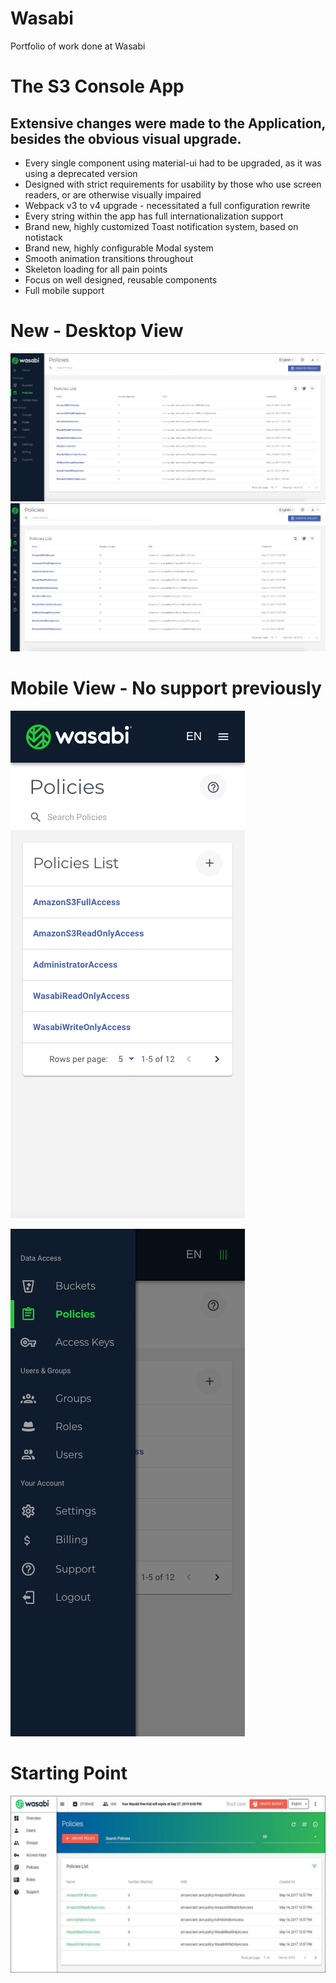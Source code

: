 # Wasabi
Portfolio of work done at Wasabi

# The S3 Console App
## Extensive changes were made to the Application, besides the obvious visual upgrade.
* Every single component using material-ui had to be upgraded, as it was using a deprecated version
* Designed with strict requirements for usability by those who use screen readers, or are otherwise visually impaired
* Webpack v3 to v4 upgrade - necessitated a full configuration rewrite
* Every string within the app has full internationalization support
* Brand new, highly customized Toast notification system, based on notistack
* Brand new, highly configurable Modal system
* Smooth animation transitions throughout
* Skeleton loading for all pain points
* Focus on well designed, reusable components
* Full mobile support

# New - Desktop View
[![](https://github.com/avp55/Wasabi/blob/master/console1.png)](#)
[![](https://github.com/avp55/Wasabi/blob/master/console2.png)](#)

# Mobile View - No support previously
[![](https://github.com/avp55/Wasabi/blob/master/console_mob1.png)](#)
  
[![](https://github.com/avp55/Wasabi/blob/master/console_mob2.png)](#)
# Starting Point
[![](https://github.com/avp55/Wasabi/blob/master/console1_old.jpg)](#)

